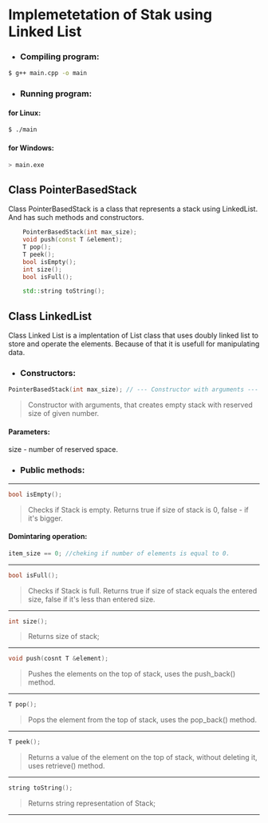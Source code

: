 # Implemetetation of Stak using Linked List

- ### Compiling program:

```bash
$ g++ main.cpp -o main
```

- ### Running program:

#### for Linux:

```bash
$ ./main
```

#### for Windows:

```bash
> main.exe
```

## Class PointerBasedStack

Class PointerBasedStack is a class that represents a stack using LinkedList. And has such methods and constructors.

```c++
    PointerBasedStack(int max_size);
    void push(const T &element);
    T pop();
    T peek();
    bool isEmpty();
    int size();
    bool isFull();

    std::string toString();
```

## Class LinkedList

Class Linked List is a implentation of List class that uses doubly linked list to store and operate the elements. Because of that it is usefull for manipulating data.

- ### Constructors:

```C++
PointerBasedStack(int max_size); // --- Constructor with arguments ---
```

> Constructor with arguments, that creates empty stack with reserved size of given number.

#### Parameters:

size - number of reserved space.

- ### Public methods:

---

```C++
bool isEmpty();
```

> Checks if Stack is empty. Returns true if size of stack is 0, false - if it's bigger.

#### Domintaring operation:

```C++
item_size == 0; //cheking if number of elements is equal to 0.
```

---

```C++
bool isFull();
```

> Checks if Stack is full. Returns true if size of stack equals the entered size, false if it's less than entered size.

---

```C++
int size();
```

> Returns size of stack;

---

```C++
void push(cosnt T &element);
```

> Pushes the elements on the top of stack, uses the push_back() method.

---

```C++
T pop();
```

> Pops the element from the top of stack, uses the pop_back() method.

---

```C++
T peek();
```

> Returns a value of the element on the top of stack, without deleting it, uses retrieve() method.

---

```C++
string toString();
```

> Returns string representation of Stack;

---
